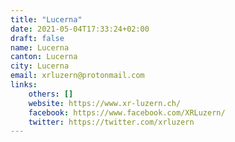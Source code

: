 ```yaml
---
title: "Lucerna"
date: 2021-05-04T17:33:24+02:00
draft: false
name: Lucerna
canton: Lucerna
city: Lucerna
email: xrluzern@protonmail.com
links:
    others: []
    website: https://www.xr-luzern.ch/
    facebook: https://www.facebook.com/XRLuzern/
    twitter: https://twitter.com/xrluzern
---
```


